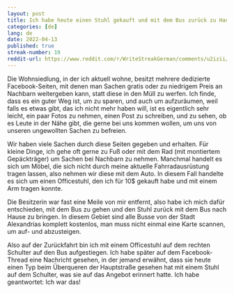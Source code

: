 ```yaml
---
layout: post
title: Ich habe heute einen Stuhl gekauft und mit dem Bus zurück zu Hause gebracht 
categories: [de]
lang: de
date: 2022-04-13
published: true
streak-number: 19
reddit-url: https://www.reddit.com/r/WriteStreakGerman/comments/u2izii/streak_19_ich_habe_heute_einen_stuhl_gekauft_und/
---
```

Die Wohnsiedlung, in der ich aktuell wohne, besitzt mehrere dedizierte Facebook-Seiten, mit denen man Sachen gratis oder zu niedrigem Preis an Nachbarn weitergeben kann, statt diese in den Müll zu werfen. Ich finde, dass es ein guter Weg ist, um zu sparen, und auch um aufzuräumen, weil falls es etwas gibt, das ich nicht mehr haben will, ist es eigentlich sehr leicht, ein paar Fotos zu nehmen, einen Post zu schreiben, und zu sehen, ob es Leute in der Nähe gibt, die gerne bei uns kommen wollen, um uns von unseren ungewollten Sachen zu befreien.

Wir haben viele Sachen durch diese Seiten gegeben und erhalten. Für kleine Dinge, ich gehe oft gerne zu Fuß oder mit dem Rad (mit montiertem Gepäckträger) um Sachen bei Nachbarn zu nehmen. Manchmal handelt es sich um Möbel, die sich nicht durch meine aktuelle Fahrradausrüstung tragen lassen, also nehmen wir diese mit dem Auto. In diesem Fall handelte es sich um einen Officestuhl, den ich für 10$ gekauft habe und mit einem Arm tragen konnte.

Die Besitzerin war fast eine Meile von mir entfernt, also habe ich mich dafür entschieden, mit dem Bus zu gehen und den Stuhl zurück mit dem Bus nach Hause zu bringen. In diesem Gebiet sind alle Busse von der Stadt Alexandrias komplett kostenlos, man muss nicht einmal eine Karte scannen, um auf- und abzusteigen.

Also auf der Zurückfahrt bin ich mit einem Officestuhl auf dem rechten Schulter auf den Bus aufgestiegen. Ich habe später auf dem Facebook-Thread eine Nachricht gesehen, in der jemand erwähnt, dass sie heute einen Typ beim Überqueren der Hauptstraße gesehen hat mit einem Stuhl auf dem Schulter, was sie auf das Angebot erinnert hatte. Ich habe geantwortet: Ich war das!
